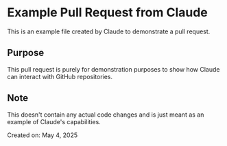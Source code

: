 # Example Pull Request from Claude

This is an example file created by Claude to demonstrate a pull request.

## Purpose

This pull request is purely for demonstration purposes to show how Claude can interact with GitHub repositories.

## Note

This doesn't contain any actual code changes and is just meant as an example of Claude's capabilities.

Created on: May 4, 2025
